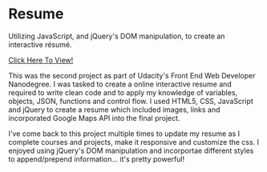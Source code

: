 # Resume
Utilizing JavaScript, and jQuery's DOM manipulation, to create an interactive résumé.

[Click Here To View!](http://samurairanderson.github.io)

This was the second project as part of Udacity's Front End Web Developer Nanodegree. I was tasked to create a online interactive resume and required to write clean code and to apply my knowledge of variables, objects, JSON, functions and control flow. I used HTML5, CSS, JavaScript and jQuery to create a resume which included images, links and incorporated Google Maps API into the final project.

I've come back to this project multiple times to update my resume as I complete courses and projects, make it responsive and customize the css. I enjoyed using jQuery's DOM manipulation and incorportae different styles to append/prepend information... it's pretty powerful! 
